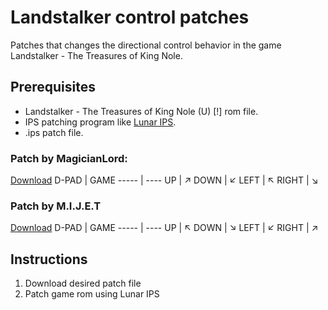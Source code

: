 # Landstalker control patches

Patches that changes the directional control behavior in the game Landstalker - The Treasures of King Nole.

## Prerequisites
- Landstalker - The Treasures of King Nole (U) [!] rom file.
- IPS patching program like [Lunar IPS](https://www.romhacking.net/utilities/240/).
- .ips patch file.

### Patch by MagicianLord:
[Download](Landstalker%20-%20The%20Treasures%20of%20King%20Nole%20(U)%20%5B!%5D%20-%20MagicianLord%20patch.ips)
D-PAD	| GAME
----- | ----
UP    | ↗
DOWN  | ↙
LEFT  | ↖
RIGHT | ↘

### Patch by M.I.J.E.T
[Download](Landstalker%20-%20The%20Treasures%20of%20King%20Nole%20(U)%20%5B!%5D%20-%20MIJET%20patch.ips)
D-PAD	| GAME
----- | ----
UP    | ↖
DOWN  | ↘
LEFT  | ↙
RIGHT | ↗

## Instructions
1. Download desired patch file
2. Patch game rom using Lunar IPS
